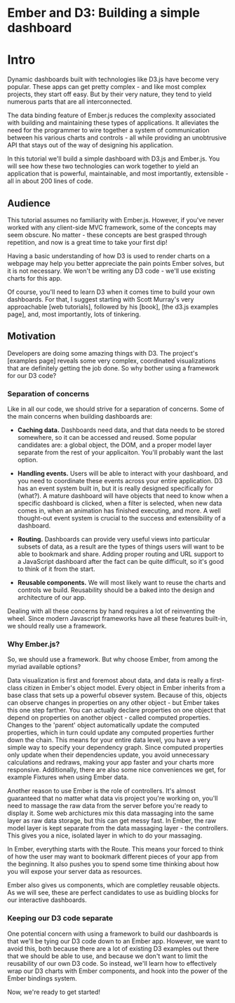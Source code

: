 Ember and D3: Building a simple dashboard
=========================================

Intro
=====

Dynamic dashboards built with technologies like D3.js have become very popular. These apps can get pretty complex - and like most complex projects, they start off easy. But by their very nature, they tend to yield numerous parts that are all interconnected.

The data binding feature of Ember.js reduces the complexity associated with building and maintaining these types of applications. It alleviates the need for the programmer to wire together a system of communication between his various charts and controls - all while providing an unobtrusive API that stays out of the way of designing his application.

In this tutorial we'll build a simple dashboard with D3.js and Ember.js. You will see how these two technologies can work together to yield an application that is powerful, maintainable, and most importantly, extensible - all in about 200 lines of code. 

Audience
--------

This tutorial assumes no familiarity with Ember.js. However, if you've never worked with any client-side MVC framework, some of the concepts may seem obscure. No matter - these concepts are best grasped through repetition, and now is a great time to take your first dip!

Having a basic understanding of how D3 is used to render charts on a webpage may help you better appreciate the pain points Ember solves, but it is not necessary. We won't be writing any D3 code - we'll use existing charts for this app. 

Of course, you'll need to learn D3 when it comes time to build your own dashboards. For that, I suggest starting with Scott Murray's very approachable [web tutorials], followed by his [book], [the d3.js examples page], and, most importantly, lots of tinkering.

Motivation
----------

Developers are doing some amazing things with D3. The project's [examples page] reveals some very complex, coordinated visualizations that are definitely getting the job done. So why bother using a framework for our D3 code?

### Separation of concerns

Like in all our code, we should strive for a separation of concerns. Some of the main concerns when building dashboards are:

  - **Caching data.** Dashboards need data, and that data needs to be stored somewhere, so it can be accessed and reused. Some popular candidates are: a global object, the DOM, and a proper model layer separate from the rest of your applicaiton. You'll probably want the last option.

  - **Handling events.** Users will be able to interact with your dashboard, and you need to coordinate these events across your entire application. D3 has an event system built in, but it is really designed specifically for (what?). A mature dashboard will have objects that need to know when a specific dashboard is clicked, when a filter is selected, when new data comes in, when an animation has finished executing, and more. A well thought-out event system is crucial to the success and extensibility of a dashboard.

  - **Routing.** Dashboards can provide very useful views into particular subsets of data, as a result are the types of things users will want to be able to bookmark and share. Adding proper routing and URL support to a JavaScript dashboard after the fact can be quite difficult, so it's good to think of it from the start.

  - **Reusable components.** We will most likely want to reuse the charts and controls we build. Reusability should be a baked into the design and architecture of our app.

Dealing with all these concerns by hand requires a lot of reinventing the wheel. Since modern Javascript frameworks have all these features built-in, we should really use a framework.


### Why Ember.js?

So, we should use a framework. But why choose Ember, from among the myriad available options?

Data visualization is first and foremost about data, and data is really a first-class citizen in Ember's object model. Every object in Ember inherits from a base class that sets up a powerful obsever system. Because of this, objects can observe changes in properties on any other object - but Ember takes this one step farther. You can actually declare properties on one object that depend on properties on another object - called computed properties. Changes to the 'parent' object automatically update the computed properties, which in turn could update any computed properties further down the chain. This means for your entire data level, you have a very simple way to specify your dependency graph. Since computed properties only update when their dependencies update, you avoid unnecessary calculations and redraws, making your app faster and your charts more responsive. Additionally, there are also some nice conveniences we get, for example Fixtures when using Ember data. 

Another reason to use Ember is the role of controllers. It's almost guaranteed that no matter what data vis project you're working on, you'll need to massage the raw data from the server before you're ready to display it. Some web archictures mix this data massaging into the same layer as raw data storage, but this can get messy fast. In Ember, the raw model layer is kept separate from the data massaging layer - the controllers. This gives you a nice, isolated layer in which to do your massaging.

In Ember, everything starts with the Route. This means your forced to think of how the user may want to bookmark different pieces of your app from the beginning. It also pushes you to spend some time thinking about how you will expose your server data as resources.

Ember also gives us components, which are completley reusable objects. As we will see, these are perfect candidates to use as buidling blocks for our interactive dashboards.


### Keeping our D3 code separate

One potential concern with using a framework to build our dashboards is that we'll be tying our D3 code down to an Ember app. However, we want to avoid this, both because there are a lot of existing D3 examples out there that we should be able to use, and because we don't want to limit the reusability of our own D3 code. So instead, we'll learn how to effectively wrap our D3 charts with Ember components, and hook into the power of the Ember bindings system.


Now, we're ready to get started!